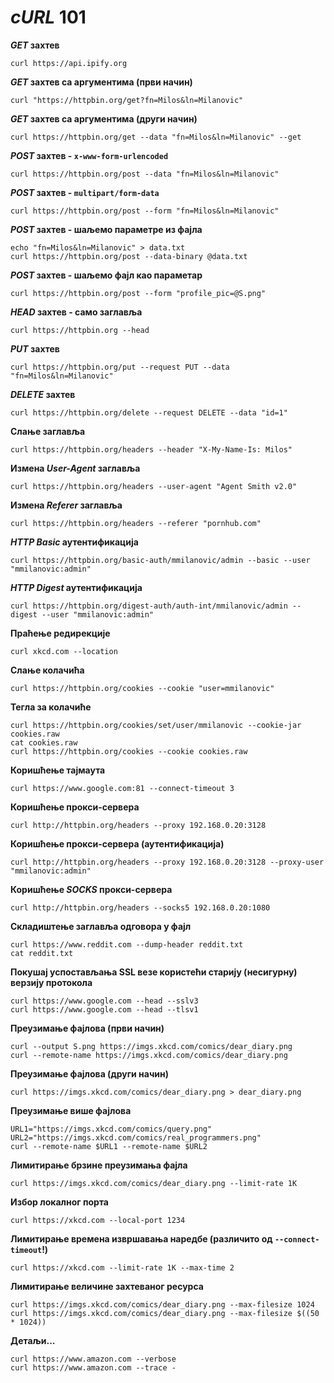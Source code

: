 # *cURL* 101

***GET* захтев**

```
curl https://api.ipify.org
```

***GET* захтев са аргументима (први начин)**

```
curl "https://httpbin.org/get?fn=Milos&ln=Milanovic"
```

***GET* захтев са аргументима (други начин)**

```
curl https://httpbin.org/get --data "fn=Milos&ln=Milanovic" --get
```

***POST* захтев - `x-www-form-urlencoded`**

```
curl https://httpbin.org/post --data "fn=Milos&ln=Milanovic"
```

***POST* захтев - `multipart/form-data`**

```
curl https://httpbin.org/post --form "fn=Milos&ln=Milanovic"
```

***POST* захтев - шаљемо параметре из фајла**

```
echo "fn=Milos&ln=Milanovic" > data.txt
curl https://httpbin.org/post --data-binary @data.txt
```

***POST* захтев - шаљемо фајл као параметар**

```
curl https://httpbin.org/post --form "profile_pic=@S.png"
```

***HEAD* захтев - само заглавља**

```
curl https://httpbin.org --head
```

***PUT* захтев**

```
curl https://httpbin.org/put --request PUT --data "fn=Milos&ln=Milanovic"
```

***DELETE* захтев**

```
curl https://httpbin.org/delete --request DELETE --data "id=1"
```

**Слање заглавља**

```
curl https://httpbin.org/headers --header "X-My-Name-Is: Milos"
```

**Измена *User-Agent* заглавља**

```
curl https://httpbin.org/headers --user-agent "Agent Smith v2.0"
```

**Измена *Referer* заглавља**

```
curl https://httpbin.org/headers --referer "pornhub.com"
```

***HTTP Basic* аутентификација**

```
curl https://httpbin.org/basic-auth/mmilanovic/admin --basic --user "mmilanovic:admin"
```

***HTTP Digest* аутентификација**

```
curl https://httpbin.org/digest-auth/auth-int/mmilanovic/admin --digest --user "mmilanovic:admin"
```

**Праћење редирекције**

```
curl xkcd.com --location
```

**Слање колачића**

```
curl https://httpbin.org/cookies --cookie "user=mmilanovic"
```

**Тегла за колачиће**

```
curl https://httpbin.org/cookies/set/user/mmilanovic --cookie-jar cookies.raw
cat cookies.raw
curl https://httpbin.org/cookies --cookie cookies.raw
```

**Коришћење тајмаута**

```
curl https://www.google.com:81 --connect-timeout 3
```

**Коришћење прокси-сервера**

```
curl http://httpbin.org/headers --proxy 192.168.0.20:3128
```

**Коришћење прокси-сервера (аутентификација)**

```
curl http://httpbin.org/headers --proxy 192.168.0.20:3128 --proxy-user "mmilanovic:admin"
```

**Коришћење *SOCKS* прокси-сервера**

```
curl http://httpbin.org/headers --socks5 192.168.0.20:1080
```

**Складиштење заглавља одговора у фајл**

```
curl https://www.reddit.com --dump-header reddit.txt
cat reddit.txt
```

**Покушај успостављања SSL везе користећи старију (несигурну) верзију протокола**

```
curl https://www.google.com --head --sslv3
curl https://www.google.com --head --tlsv1
```

**Преузимање фајлова (први начин)**

```
curl --output S.png https://imgs.xkcd.com/comics/dear_diary.png
curl --remote-name https://imgs.xkcd.com/comics/dear_diary.png
```

**Преузимање фајлова (други начин)**

```
curl https://imgs.xkcd.com/comics/dear_diary.png > dear_diary.png
```

**Преузимање више фајлова**

```
URL1="https://imgs.xkcd.com/comics/query.png"
URL2="https://imgs.xkcd.com/comics/real_programmers.png"
curl --remote-name $URL1 --remote-name $URL2
```

**Лимитирање брзине преузимања фајла**

```
curl https://imgs.xkcd.com/comics/dear_diary.png --limit-rate 1K
```

**Избор локалног порта**

```
curl https://xkcd.com --local-port 1234
```

**Лимитирање времена извршавања наредбе (различито од `--connect-timeout`!)**

```
curl https://xkcd.com --limit-rate 1K --max-time 2
```

**Лимитирање величине захтеваног ресурса**

```
curl https://imgs.xkcd.com/comics/dear_diary.png --max-filesize 1024
curl https://imgs.xkcd.com/comics/dear_diary.png --max-filesize $((50 * 1024))
```

**Детаљи...**

```
curl https://www.amazon.com --verbose
curl https://www.amazon.com --trace -
```
